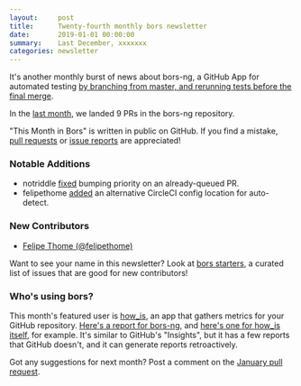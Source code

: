 ```yaml
---
layout:     post
title:      Twenty-fourth monthly bors newsletter
date:       2019-01-01 00:00:00
summary:    Last December, xxxxxxx
categories: newsletter
---
```


It's another monthly burst of news about bors-ng, a GitHub App for automated testing
[by branching from master, and rerunning tests before the final merge](https://news.ycombinator.com/item?id=18463075).

In the [last month](https://github.com/bors-ng/bors-ng/pulls?utf8=%E2%9C%93&q=is%3Apr%20is%3Aclosed%20closed%3A2018-12-01..2018-12-31),
we landed 9 PRs in the bors-ng repository.

"This Month in Bors" is written in public on GitHub.
If you find a mistake, [pull requests] or [issue reports] are appreciated!

[pull requests]: https://github.com/bors-ng/bors-ng.github.io/pulls
[issue reports]: https://github.com/bors-ng/bors-ng.github.io/issues


### Notable Additions

* notriddle [fixed](https://github.com/bors-ng/bors-ng/pull/563) bumping priority on an already-queued PR.
* felipethome [added](https://github.com/bors-ng/bors-ng/pull/565) an alternative CircleCI config location for auto-detect.


### New Contributors

* [Felipe Thome (@felipethome)](https://github.com/felipethome)

Want to see your name in this newsletter? Look at [bors starters](https://bors.tech/starters/), a curated list of issues that are good for new contributors!


### Who's using bors?

This month's featured user is [how\_is](https://github.com/how-is/how_is), an app that gathers metrics for your GitHub repository. [Here's a report for bors-ng](https://bors.tech/newsletter/2019/01/01/tmib-24/report.html), and [here's one for how\_is itself](https://how-is.github.io/manual-reports/how_is/2017/07/02/report.html), for example. It's similar to GitHub's "Insights", but it has a few reports that GitHub doesn't, and it can generate reports retroactively.

Got any suggestions for next month?
Post a comment on the [January pull request](https://github.com/bors-ng/bors-ng.github.io/pull/69).
